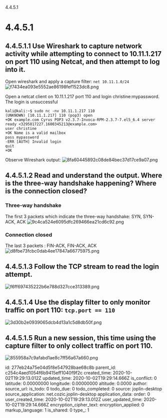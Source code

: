 4.4.5.1

# 4.4.5.1
## 4.4.5.1.1 Use Wireshark to capture network activity while attempting to connect to 10.11.1.217 on port 110 using Netcat, and then attempt to log into it.

Open wireshark and apply a capture filter: `net 10.11.1.0/24`
![f7434ea093e5552ae86198fef1523dc8.png](:/f18aa70ad48e449aa622e974188c8579)

Open a netcat client on 10.11.1.217 port 110 and login christine:mypassword. The login is unsuccessful
```plaintext
kali@kali:~$ sudo nc -nv 10.11.1.217 110
(UNKNOWN) [10.11.1.217] 110 (pop3) open
+OK example.com Cyrus POP3 v2.3.7-Invoca-RPM-2.3.7-7.el5_6.4 server ready <3295817227.1600345213@example.com>
user christine
+OK Name is a valid mailbox
pass mypassword
-ERR [AUTH] Invalid login
quit
+OK
```

Observe Wireshark output:
![8fa60445892c08de84bec37d17ce9a07.png](:/656dca52ba494777bf3720df65478f55)


## 4.4.5.1.2 Read and understand the output. Where is the three-way handshake happening? Where is the connection closed?

### Three-way handshake 
The first 3 packets which indicate the three-way handshake: SYN, SYN-ACK, ACK
![9c4ca524e6095dfc269466ea21cd6c92.png](:/b60fbdcab7f24f149ce6ace70d11eecd)

### Connection closed
The last 3 packets : FIN-ACK, FIN-ACK, ACK
![d8fbe73fcbc0dab4ee17847a66775975.png](:/71e6692c45ea404ca0c8895758000b1c)


## 4.4.5.1.3 Follow the TCP stream to read the login attempt.
![f6ff697435222b6e788d327cce313389.png](:/6dc5500f283a4f2d8d23e41423b7c699)

## 4.4.5.1.4 Use the display filter to only monitor traffic on port 110: `tcp.port == 110`
![3d30b2e0939065dcb4d13a1c5d8db50f.png](:/c53216d2bee54bd7a99f4cb8b4fe20f1)


## 4.4.5.1.5 Run a new session, this time using the capture filter to only collect traffic on port 110.
![855958a7c9afabd1ae8c7ff56a67a660.png](:/292f1f83cd674618906dfaaa0c4d3e61)

id: 277eb24a75e04d5f8e547928bae68c8b
parent_id: c254c4aed1054f6b9415eff1040f9f2c
created_time: 2020-10-02T19:29:13.012Z
updated_time: 2020-10-02T19:29:14.666Z
is_conflict: 0
latitude: 0.00000000
longitude: 0.00000000
altitude: 0.0000
author: 
source_url: 
is_todo: 0
todo_due: 0
todo_completed: 0
source: joplin-desktop
source_application: net.cozic.joplin-desktop
application_data: 
order: 0
user_created_time: 2020-10-02T19:29:13.012Z
user_updated_time: 2020-10-02T19:29:14.666Z
encryption_cipher_text: 
encryption_applied: 0
markup_language: 1
is_shared: 0
type_: 1
